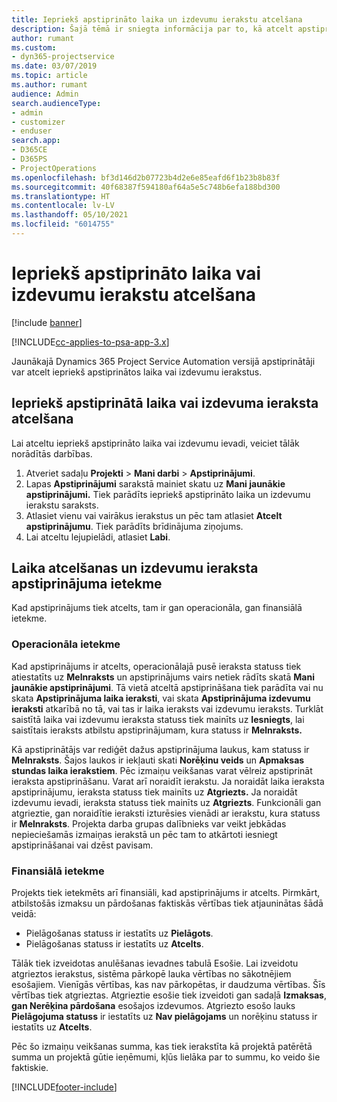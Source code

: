 ```yaml
---
title: Iepriekš apstiprināto laika un izdevumu ierakstu atcelšana
description: Šajā tēmā ir sniegta informācija par to, kā atcelt apstiprinātu projekta laiku un izmaksu darbību.
author: rumant
ms.custom:
- dyn365-projectservice
ms.date: 03/07/2019
ms.topic: article
ms.author: rumant
audience: Admin
search.audienceType:
- admin
- customizer
- enduser
search.app:
- D365CE
- D365PS
- ProjectOperations
ms.openlocfilehash: bf3d146d2b07723b4d2e6e85eafd6f1b23b8b83f
ms.sourcegitcommit: 40f68387f594180af64a5e5c748b6efa188bd300
ms.translationtype: HT
ms.contentlocale: lv-LV
ms.lasthandoff: 05/10/2021
ms.locfileid: "6014755"
---
```

# <a name="cancel-previously-approved-time-or-expense-entries"></a>Iepriekš apstiprināto laika vai izdevumu ierakstu atcelšana

[!include [banner](../includes/psa-now-project-operations.md)]

[!INCLUDE[cc-applies-to-psa-app-3.x](../includes/cc-applies-to-psa-app-3x.md)]

Jaunākajā Dynamics 365 Project Service Automation versijā apstiprinātāji var atcelt iepriekš apstiprinātos laika vai izdevumu ierakstus.

## <a name="cancel-a-previously-approved-time-or-expense-entry"></a>Iepriekš apstiprinātā laika vai izdevuma ieraksta atcelšana

Lai atceltu iepriekš apstiprināto laika vai izdevumu ievadi, veiciet tālāk norādītās darbības.

1. Atveriet sadaļu **Projekti** \> **Mani darbi** \> **Apstiprinājumi**.
2. Lapas **Apstiprinājumi** sarakstā mainiet skatu uz **Mani jaunākie apstiprinājumi.** Tiek parādīts iepriekš apstiprināto laika un izdevumu ierakstu saraksts.
3. Atlasiet vienu vai vairākus ierakstus un pēc tam atlasiet **Atcelt apstiprinājumu**. Tiek parādīts brīdinājuma ziņojums.
4. Lai atceltu lejupielādi, atlasiet **Labi**.

## <a name="understand-the-impact-of-canceling-a-time-or-expense-entry-approval"></a>Laika atcelšanas un izdevumu ieraksta apstiprinājuma ietekme

Kad apstiprinājums tiek atcelts, tam ir gan operacionāla, gan finansiālā ietekme.

### <a name="operational-impact"></a>Operacionāla ietekme

Kad apstiprinājums ir atcelts, operacionālajā pusē ieraksta statuss tiek atiestatīts uz **Melnraksts** un apstiprinājums vairs netiek rādīts skatā **Mani jaunākie apstiprinājumi**. Tā vietā atceltā apstiprināšana tiek parādīta vai nu skata **Apstiprinājuma laika ieraksti**, vai skata **Apstiprinājuma izdevumu ieraksti** atkarībā no tā, vai tas ir laika ieraksts vai izdevumu ieraksts. Turklāt saistītā laika vai izdevumu ieraksta statuss tiek mainīts uz **Iesniegts**, lai saistītais ieraksts atbilstu apstiprinājumam, kura statuss ir **Melnraksts.**

Kā apstiprinātājs var rediģēt dažus apstiprinājuma laukus, kam statuss ir **Melnraksts**. Šajos laukos ir iekļauti skati **Norēķinu veids** un **Apmaksas stundas laika ierakstiem**. Pēc izmaiņu veikšanas varat vēlreiz apstiprināt ieraksta apstiprināšanu. Varat arī noraidīt ierakstu. Ja noraidāt laika ieraksta apstiprinājumu, ieraksta statuss tiek mainīts uz **Atgriezts.** Ja noraidāt izdevumu ievadi, ieraksta statuss tiek mainīts uz **Atgriezts**. Funkcionāli gan atgrieztie, gan noraidītie ieraksti izturēsies vienādi ar ierakstu, kura statuss ir **Melnraksts**. Projekta darba grupas dalībnieks var veikt jebkādas nepieciešamās izmaiņas ierakstā un pēc tam to atkārtoti iesniegt apstiprināšanai vai dzēst pavisam.

### <a name="financial-impact"></a>Finansiālā ietekme

Projekts tiek ietekmēts arī finansiāli, kad apstiprinājums ir atcelts. Pirmkārt, atbilstošās izmaksu un pārdošanas faktiskās vērtības tiek atjauninātas šādā veidā:

- Pielāgošanas statuss ir iestatīts uz **Pielāgots**.
- Pielāgošanas statuss ir iestatīts uz **Atcelts**.

Tālāk tiek izveidotas anulēšanas ievadnes tabulā Esošie. Lai izveidotu atgrieztos ierakstus, sistēma pārkopē lauka vērtības no sākotnējiem esošajiem. Vienīgās vērtības, kas nav pārkopētas, ir daudzuma vērtības. Šīs vērtības tiek atgrieztas. Atgrieztie esošie tiek izveidoti gan sadaļā **Izmaksas**, **gan Nerēķina pārdošana** esošajos izdevumos. Atgriezto esošo lauks **Pielāgojuma statuss** ir iestatīts uz **Nav pielāgojams** un norēķinu statuss ir iestatīts uz **Atcelts**.

Pēc šo izmaiņu veikšanas summa, kas tiek ierakstīta kā projektā patērētā summa un projektā gūtie ieņēmumi, kļūs lielāka par to summu, ko veido šie faktiskie.


[!INCLUDE[footer-include](../includes/footer-banner.md)]